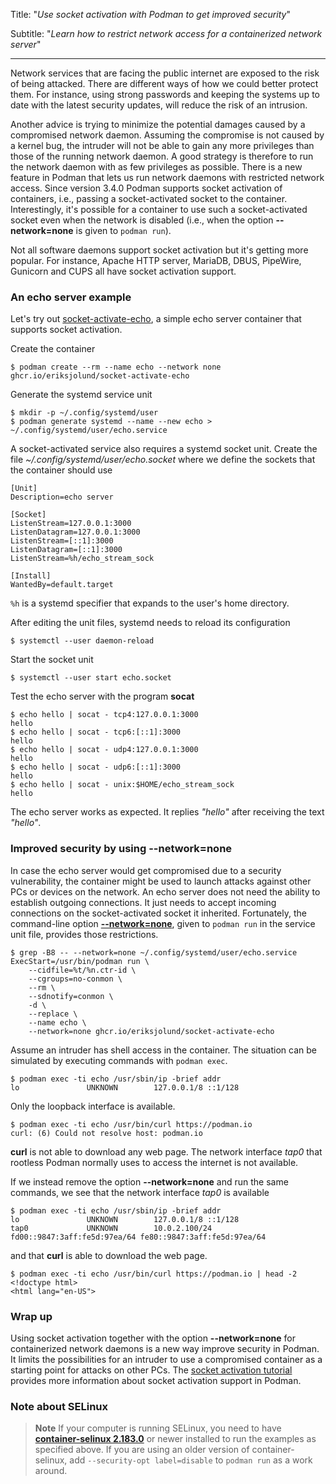 Title: "_Use socket activation with Podman to get improved security_"

Subtitle: "_Learn how to restrict network access for a containerized network server_"

--------------------------------

Network services that are facing the public internet are exposed to the risk of being attacked. There are different ways of how we could better protect them.
For instance, using strong passwords and keeping the systems up to date with the latest security updates, will reduce the risk of an intrusion.

Another advice is trying to minimize the potential damages caused by a compromised network daemon.
Assuming the compromise is not caused by a kernel bug, the intruder will not be able to gain any more privileges
than those of the running network daemon. A good strategy is therefore to run the network daemon with as few privileges as possible.
There is a new feature in Podman that lets us run network daemons with restricted network access.
Since version 3.4.0 Podman supports socket activation of containers, i.e., passing a socket-activated socket to the container.
Interestingly, it's possible for a container to use such a socket-activated socket even when the network is disabled (i.e., when the option __--network=none__ is given to `podman run`).

Not all software daemons support socket activation but it's getting more popular. For instance, Apache HTTP server, MariaDB, DBUS, PipeWire, Gunicorn and CUPS all have socket activation support.

### An echo server example

Let's try out [socket-activate-echo](https://github.com/eriksjolund/socket-activate-echo/pkgs/container/socket-activate-echo), a simple echo server container that supports socket activation.

Create the container

```
$ podman create --rm --name echo --network none ghcr.io/eriksjolund/socket-activate-echo
```

Generate the systemd service unit

```
$ mkdir -p ~/.config/systemd/user
$ podman generate systemd --name --new echo > ~/.config/systemd/user/echo.service
```

A socket-activated service also requires a systemd socket unit.
Create the file _~/.config/systemd/user/echo.socket_ where we define the
sockets that the container should use

```
[Unit]
Description=echo server

[Socket]
ListenStream=127.0.0.1:3000
ListenDatagram=127.0.0.1:3000
ListenStream=[::1]:3000
ListenDatagram=[::1]:3000
ListenStream=%h/echo_stream_sock

[Install]
WantedBy=default.target
```

`%h` is a systemd specifier that expands to the user's home directory.

After editing the unit files, systemd needs to reload its configuration

```
$ systemctl --user daemon-reload
```

Start the socket unit

```
$ systemctl --user start echo.socket
```

Test the echo server with the program __socat__

```
$ echo hello | socat - tcp4:127.0.0.1:3000
hello
$ echo hello | socat - tcp6:[::1]:3000
hello
$ echo hello | socat - udp4:127.0.0.1:3000
hello
$ echo hello | socat - udp6:[::1]:3000
hello
$ echo hello | socat - unix:$HOME/echo_stream_sock
hello
```

The echo server works as expected. It replies _"hello"_ after receiving the text _"hello"_.

### Improved security by using --network=none

In case the echo server would get compromised due to a security vulnerability, the container might be used to
launch attacks against other PCs or devices on the network. An echo server does not need the ability to
establish outgoing connections. It just needs to accept incoming connections on the socket-activated socket it
inherited. Fortunately, the command-line option
[__--network=none__](https://docs.podman.io/en/latest/markdown/podman-run.1.html#network-mode-net), given to
`podman run` in the service unit file, provides those restrictions.

```
$ grep -B8 -- --network=none ~/.config/systemd/user/echo.service
ExecStart=/usr/bin/podman run \
	--cidfile=%t/%n.ctr-id \
	--cgroups=no-conmon \
	--rm \
	--sdnotify=conmon \
	-d \
	--replace \
	--name echo \
	--network=none ghcr.io/eriksjolund/socket-activate-echo
```

Assume an intruder has shell access in the container. The situation can be simulated by executing
commands with `podman exec`.

```
$ podman exec -ti echo /usr/sbin/ip -brief addr
lo               UNKNOWN        127.0.0.1/8 ::1/128
```

Only the loopback interface is available.

```
$ podman exec -ti echo /usr/bin/curl https://podman.io
curl: (6) Could not resolve host: podman.io
```

__curl__ is not able to download any web page. The network interface _tap0_ that rootless
Podman normally uses to access the internet is not available.

If we instead remove the option __--network=none__ and run the same commands,
we see that the network interface _tap0_ is available

```
$ podman exec -ti echo /usr/sbin/ip -brief addr
lo               UNKNOWN        127.0.0.1/8 ::1/128
tap0             UNKNOWN        10.0.2.100/24 fd00::9847:3aff:fe5d:97ea/64 fe80::9847:3aff:fe5d:97ea/64
```

and that __curl__ is able to download the web page.

```
$ podman exec -ti echo /usr/bin/curl https://podman.io | head -2
<!doctype html>
<html lang="en-US">
```

### Wrap up

Using socket activation together with the option __--network=none__ for containerized network daemons is a new way improve security in Podman.
It limits the possibilities for an intruder to use a compromised container as a starting point for attacks on other PCs.
The [socket activation tutorial](https://github.com/containers/podman/blob/main/docs/tutorials/socket_activation.md) provides
more information about socket activation support in Podman.

### Note about SELinux

> **Note**
> If your computer is running SELinux, you need to have
> [__container-selinux 2.183.0__](https://github.com/containers/container-selinux)
> or newer installed to run the examples as specified above. If you are using an older version of
> container-selinux, add `--security-opt label=disable` to `podman run` as a work around.
